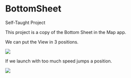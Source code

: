 # BottomSheet
Self-Taught Project


This project is a copy of the Bottom Sheet in the Map app.


We can put the View in 3 positions.

![](https://media.giphy.com/media/mWOBdEjrbZekIgXQ3o/giphy.gif)



If we launch with too much speed jumps a position.

![](https://media.giphy.com/media/2yuqQWOBZfcNMaiUhh/giphy.gif)
